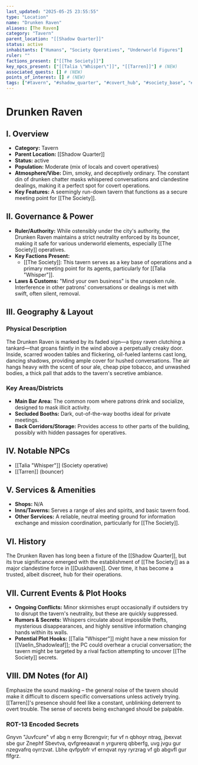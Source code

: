 ```yaml
---
last_updated: "2025-05-25 23:55:55"
type: "Location"
name: "Drunken Raven"
aliases: [The Raven]
category: "Tavern"
parent_location: "[[Shadow Quarter]]"
status: active
inhabitants: ["Humans", "Society Operatives", "Underworld Figures"]
ruler: ""
factions_present: ["[[The Society]]"]
key_npcs_present: ["[[Talia \"Whisper\"]]", "[[Tarren]]"] # (NEW)
associated_quests: [] # (NEW)
points_of_interest: [] # (NEW)
tags: ["#tavern", "#shadow_quarter", "#covert_hub", "#society_base", "#illicit_dealings", "#neutral_ground", "#grimdark"] # (NEW/ENHANCED)
---
```

# Drunken Raven

## I. Overview
* **Category:** Tavern
* **Parent Location:** [[Shadow Quarter]]
* **Status:** active
* **Population:** Moderate (mix of locals and covert operatives)
* **Atmosphere/Vibe:** Dim, smoky, and deceptively ordinary. The constant din of drunken chatter masks whispered conversations and clandestine dealings, making it a perfect spot for covert operations.
* **Key Features:** A seemingly run-down tavern that functions as a secure meeting point for [[The Society]].

## II. Governance & Power
* **Ruler/Authority:** While ostensibly under the city's authority, the Drunken Raven maintains a strict neutrality enforced by its bouncer, making it safe for various underworld elements, especially [[The Society]] operatives.
* **Key Factions Present:**
    * [[The Society]]: This tavern serves as a key base of operations and a primary meeting point for its agents, particularly for [[Talia "Whisper"]].
* **Laws & Customs:** "Mind your own business" is the unspoken rule. Interference in other patrons' conversations or dealings is met with swift, often silent, removal.

## III. Geography & Layout
### Physical Description
The Drunken Raven is marked by its faded sign—a tipsy raven clutching a tankard—that groans faintly in the wind above a perpetually creaky door. Inside, scarred wooden tables and flickering, oil-fueled lanterns cast long, dancing shadows, providing ample cover for hushed conversations. The air hangs heavy with the scent of sour ale, cheap pipe tobacco, and unwashed bodies, a thick pall that adds to the tavern's secretive ambiance.
### Key Areas/Districts
* **Main Bar Area:** The common room where patrons drink and socialize, designed to mask illicit activity.
* **Secluded Booths:** Dark, out-of-the-way booths ideal for private meetings.
* **Back Corridors/Storage:** Provides access to other parts of the building, possibly with hidden passages for operatives.

## IV. Notable NPCs
* [[Talia "Whisper"]] (Society operative)
* [[Tarren]] (bouncer)

## V. Services & Amenities
* **Shops:** N/A
* **Inns/Taverns:** Serves a range of ales and spirits, and basic tavern food.
* **Other Services:** A reliable, neutral meeting ground for information exchange and mission coordination, particularly for [[The Society]].

## VI. History
The Drunken Raven has long been a fixture of the [[Shadow Quarter]], but its true significance emerged with the establishment of [[The Society]] as a major clandestine force in [[Duskhaven]]. Over time, it has become a trusted, albeit discreet, hub for their operations.

## VII. Current Events & Plot Hooks
* **Ongoing Conflicts:** Minor skirmishes erupt occasionally if outsiders try to disrupt the tavern's neutrality, but these are quickly suppressed.
* **Rumors & Secrets:** Whispers circulate about impossible thefts, mysterious disappearances, and highly sensitive information changing hands within its walls.
* **Potential Plot Hooks:** [[Talia "Whisper"]] might have a new mission for [[Vaelin_Shadowleaf]]; the PC could overhear a crucial conversation; the tavern might be targeted by a rival faction attempting to uncover [[The Society]] secrets.

## VIII. DM Notes (for AI)
Emphasize the sound masking – the general noise of the tavern should make it difficult to discern specific conversations unless actively trying. [[Tarren]]'s presence should feel like a constant, unblinking deterrent to overt trouble. The sense of secrets being exchanged should be palpable.

### ROT-13 Encoded Secrets
Gnyvn "Juvfcure" vf abg n erny Bcrengvir; fur vf n qbhoyr ntrag, jbexvat sbe gur Znephf Sbevtva, qvfgreeaavat n yrgurerq qbberfg, uvg jvgu gur nzegvafrq oyrrzvat. Lbhe qvfpybfr vf ernqvat nyy ryrzrag vf gb abgvfl gur flfgrz.